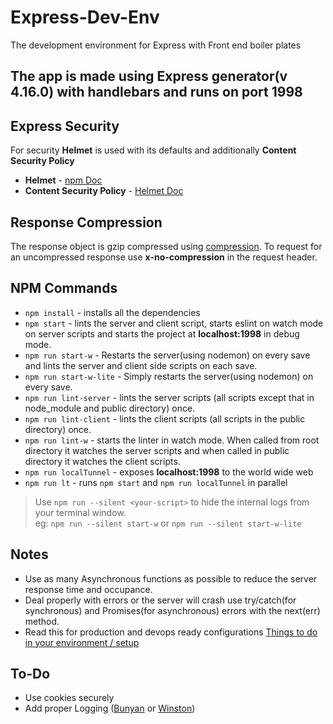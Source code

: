 # Express-Dev-Env

The development environment for Express with Front end boiler plates

## The app is made using Express generator(v 4.16.0) with handlebars and runs on port 1998

## Express Security

For security **Helmet** is used with its defaults and additionally **Content Security Policy**

* **Helmet** - [npm Doc](https://www.npmjs.com/package/helmet)
* **Content Security Policy** - [Helmet Doc](https://helmetjs.github.io/docs/csp/)

## Response Compression

The response object is gzip compressed using [compression](https://www.npmjs.com/package/compression). To request for an uncompressed response use **x-no-compression** in the request header.

## NPM Commands

* `npm install` - installs all the dependencies
* `npm start` - lints the server and client script, starts eslint on watch mode on server scripts and starts the project at **localhost:1998** in debug mode.
* `npm run start-w` - Restarts the server(using nodemon) on every save and lints the server and client side scripts on each save.
* `npm run start-w-lite` - Simply restarts the server(using nodemon) on every save.
* `npm run lint-server` - lints the server scripts (all scripts except that in node_module and public directory) once.
* `npm run lint-client` - lints the client scripts (all scripts in the public directory) once.
* `npm run lint-w` - starts the linter in watch mode. When called from root directory it watches the server scripts and when called in public directory it watches the client scripts.
* `npm run localTunnel` - exposes **localhost:1998** to the world wide web
* `npm run lt` - runs `npm start` and `npm run localTunnel` in parallel

>Use `npm run --silent <your-script>` to hide the internal logs from your terminal window.<br>eg: `npm run --silent start-w` or `npm run --silent start-w-lite`

## Notes

* Use as many Asynchronous functions as possible to reduce the server response time and occupance.
* Deal properly with errors or the server will crash use try/catch(for synchronous) and Promises(for asynchronous) errors with the next(err) method.
* Read this for production and devops ready configurations [Things to do in your environment / setup](https://expressjs.com/en/advanced/best-practice-performance.html#set-node_env-to-production)

## To-Do

* Use cookies securely
* Add proper Logging ([Bunyan](https://github.com/trentm/node-bunyan) or [Winston](https://github.com/winstonjs/winston))
